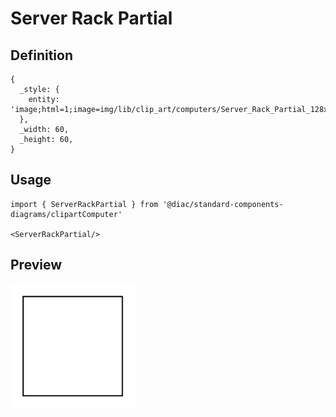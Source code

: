 # Server Rack Partial

## Definition

```
{
  _style: { 
    entity: 'image;html=1;image=img/lib/clip_art/computers/Server_Rack_Partial_128x128.pngstrokeColor=none;',
  },
  _width: 60,
  _height: 60,
}
```

## Usage

```
import { ServerRackPartial } from '@diac/standard-components-diagrams/clipartComputer'

<ServerRackPartial/>
```

## Preview

<img src="./server-rack-partial.png" width="200"/>
